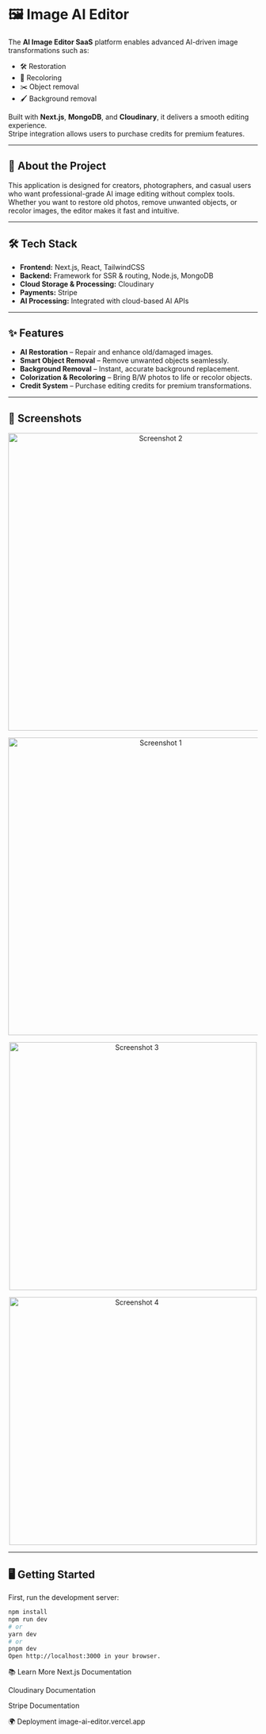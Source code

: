 # 🖼️ Image AI Editor

The **AI Image Editor SaaS** platform enables advanced AI-driven image transformations such as:
- 🛠️ Restoration
- 🎨 Recoloring
- ✂️ Object removal
- 🖌️ Background removal

Built with **Next.js**, **MongoDB**, and **Cloudinary**, it delivers a smooth editing experience.  
Stripe integration allows users to purchase credits for premium features.

---

## 🚀 About the Project

This application is designed for creators, photographers, and casual users who want professional-grade AI image editing without complex tools.  
Whether you want to restore old photos, remove unwanted objects, or recolor images, the editor makes it fast and intuitive.

---

## 🛠️ Tech Stack
- **Frontend:** Next.js, React, TailwindCSS
- **Backend:** 	Framework for SSR & routing, Node.js, MongoDB
- **Cloud Storage & Processing:** Cloudinary
- **Payments:** Stripe
- **AI Processing:** Integrated with cloud-based AI APIs

---

## ✨ Features
- **AI Restoration** – Repair and enhance old/damaged images.
- **Smart Object Removal** – Remove unwanted objects seamlessly.
- **Background Removal** – Instant, accurate background replacement.
- **Colorization & Recoloring** – Bring B/W photos to life or recolor objects.
- **Credit System** – Purchase editing credits for premium transformations.

---

## 📸 Screenshots

<p align="center">
  <img src="https://github.com/user-attachments/assets/fc7ffa75-2e95-49cb-aa68-5012ec99f496" alt="Screenshot 2" width="600" />
</p>

<p align="center">
  <img src="https://github.com/user-attachments/assets/2a0499f6-0faf-443c-ab34-768e5e7bfb85" alt="Screenshot 1" width="600" />
</p>

<p align="center">
  <img src="https://github.com/user-attachments/assets/e901f248-005a-40e8-beaa-c40318ed6a39" alt="Screenshot 3" width="500" />
</p>

<p align="center">
  <img src="https://github.com/user-attachments/assets/c59b6b29-8923-45e8-9201-170037b62f2c" alt="Screenshot 4" width="500" />
</p>

---

## 🖥️ Getting Started

First, run the development server:

```bash
npm install
npm run dev
# or
yarn dev
# or
pnpm dev
Open http://localhost:3000 in your browser.
```

📚 Learn More
Next.js Documentation

Cloudinary Documentation

Stripe Documentation

🌍 Deployment
image-ai-editor.vercel.app


